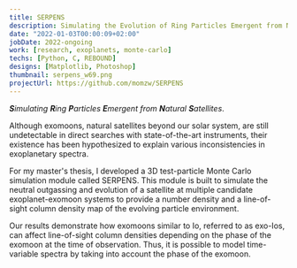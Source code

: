 ```yaml
---
title: SERPENS
description: Simulating the Evolution of Ring Particles Emergent from Natural Satellites
date: "2022-01-03T00:00:09+02:00"
jobDate: 2022-ongoing
work: [research, exoplanets, monte-carlo]
techs: [Python, C, REBOUND]
designs: [Matplotlib, Photoshop]
thumbnail: serpens_w69.png
projectUrl: https://github.com/momzw/SERPENS
---
```


_**S**imulating **R**ing **P**articles **E**mergent from **N**atural **S**atellites_.

Although exomoons, natural satellites beyond our solar system, are still undetectable in direct searches with 
state-of-the-art instruments, their existence has been hypothesized to explain various inconsistencies in exoplanetary 
spectra.

For my master's thesis, I developed a 3D test-particle Monte Carlo simulation module called SERPENS. This module is 
built to simulate the neutral outgassing and evolution of a satellite at multiple candidate exoplanet-exomoon systems 
to provide a number density and a line-of-sight column density map of the evolving particle environment.

Our results demonstrate how exomoons similar to Io, referred to as exo-Ios, can affect line-of-sight column 
densities depending on the phase of the exomoon at the time of observation. Thus, it is possible to model 
time-variable spectra by taking into account the phase of the exomoon.


